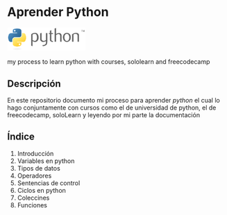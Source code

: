 # Aprender Python

<img width="180px" src="./pyLogo.png" alt="logo python">
<!-- # Aprender- ![Py logo](./pyLogo.png) -->

my process to learn python with courses, sololearn and freecodecamp

## Descripción

En este repositorio documento mi proceso para aprender _python_ el cual lo hago conjuntamente con cursos como el de universidad de python, el de freecodecamp, soloLearn y leyendo por mi parte la documentación

## Índice

1. Introducción
2. Variables en python
3. Tipos de datos
4. Operadores
5. Sentencias de control
6. Ciclos en python
7. Coleccines
8. Funciones
